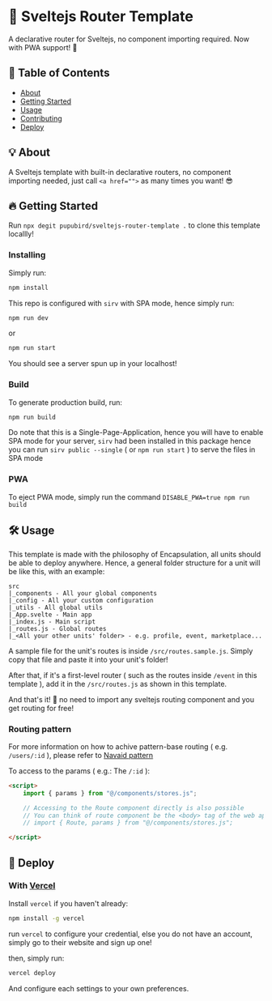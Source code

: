 # 🧭 Sveltejs Router Template

A declarative router for Sveltejs, no component importing required. Now with PWA support! 🥳

## 📃 Table of Contents

- [About](#about)
- [Getting Started](#getting_started)
- [Usage](#usage)
- [Contributing](../CONTRIBUTING.md)
- [Deploy](#deploy)

## 💡 About <a name = "about"></a>

A Sveltejs template with built-in declarative routers, no component importing needed, just call `<a href="">` as many times you want! 😎

## 🔥 Getting Started <a name = "getting_started"></a>

Run `npx degit pupubird/sveltejs-router-template .` to clone this template locallly!

### Installing

Simply run:

```bash
npm install
```

This repo is configured with `sirv` with SPA mode, hence simply run:

```bash
npm run dev
```

or

```bash
npm run start
```

You should see a server spun up in your localhost!

### Build

To generate production build, run:

```bash
npm run build
```

Do note that this is a Single-Page-Application, hence you will have to enable SPA mode for your server, `sirv` had been installed in this package hence you can run `sirv public --single` ( or `npm run start` ) to serve the files in SPA mode

### PWA

To eject PWA mode, simply run the command `DISABLE_PWA=true npm run build`

## 🛠 Usage <a name = "usage"></a>

This template is made with the philosophy of Encapsulation, all units should be able to deploy anywhere.
Hence, a general folder structure for a unit will be like this, with an example:

```folder
src
|_components - All your global components
|_config - All your custom configuration
|_utils - All global utils
|_App.svelte - Main app
|_index.js - Main script
|_routes.js - Global routes
|_<All your other units' folder> - e.g. profile, event, marketplace...
```

A sample file for the unit's routes is inside `/src/routes.sample.js`. Simply copy that file and paste it into your unit's folder!

After that, if it's a first-level router ( such as the routes inside `/event` in this template ), add it in the `/src/routes.js` as shown in this template.

And that's it! 🥳 no need to import any sveltejs routing component and you get routing for free!

### Routing pattern

For more information on how to achive pattern-base routing ( e.g. `/users/:id` ), please refer to [Navaid pattern](https://github.com/lukeed/navaid#pattern)

To access to the params ( e.g.: The `/:id` ):

```html
<script>
    import { params } from "@/components/stores.js";

    // Accessing to the Route component directly is also possible
    // You can think of route component be the <body> tag of the web app
	// import { Route, params } from "@/components/stores.js";

</script>
```

## 🚀 Deploy <a name = "deploy"></a>

### With [Vercel](https://vercel.com/)

Install `vercel` if you haven't already:

```bash
npm install -g vercel
```

run `vercel` to configure your credential, else you do not have an account, simply go to their website and sign up one!

then, simply run:

```bash
vercel deploy
```

And configure each settings to your own preferences.
